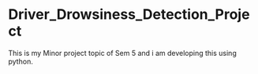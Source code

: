 # Driver_Drowsiness_Detection_Project
This is my Minor project topic of Sem 5 and i am developing this using python.
